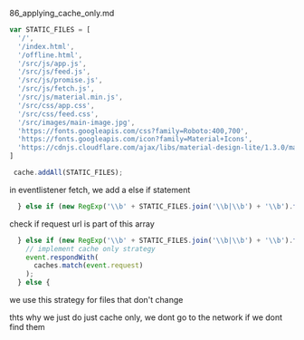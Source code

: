 86_applying_cache_only.md


```js
var STATIC_FILES = [
  '/',
  '/index.html',
  '/offline.html',
  '/src/js/app.js',
  '/src/js/feed.js',
  '/src/js/promise.js',
  '/src/js/fetch.js',
  '/src/js/material.min.js',
  '/src/css/app.css',
  '/src/css/feed.css',
  '/src/images/main-image.jpg',
  'https://fonts.googleapis.com/css?family=Roboto:400,700',
  'https://fonts.googleapis.com/icon?family=Material+Icons',
  'https://cdnjs.cloudflare.com/ajax/libs/material-design-lite/1.3.0/material.indigo-pink.min.css'
]
```

```js
 cache.addAll(STATIC_FILES);
```

in eventlistener fetch, we add a else if statement

```js
  } else if (new RegExp('\\b' + STATIC_FILES.join('\\b|\\b') + '\\b').test(event.request.url)) {
```

check if request url is part of this array

```js
  } else if (new RegExp('\\b' + STATIC_FILES.join('\\b|\\b') + '\\b').test(event.request.url)) {
    // implement cache only strategy
    event.respondWith(
      caches.match(event.request)
    );
  } else {
```

we use this strategy for files that don't change

thts why we just do just cache only, we dont go to the network if we dont find them





























